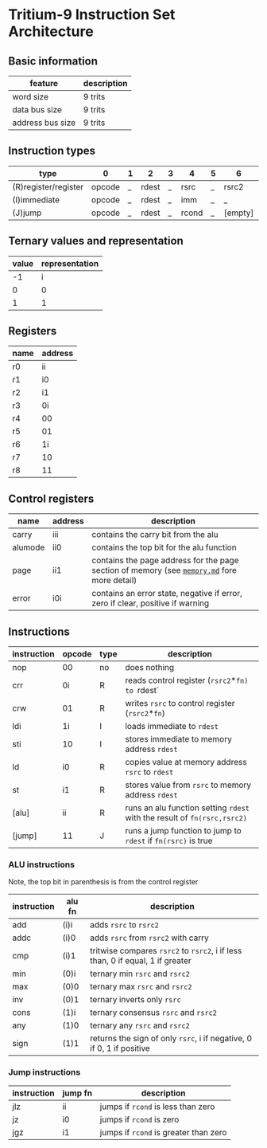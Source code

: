 
# Tritium-9 Instruction Set Architecture

## Basic information
| feature        | description |
|----------------|-------------|
|word size       |   9 trits   |
|data bus size   |   9 trits   |
|address bus size|   9 trits   |

## Instruction types

|        type        |   0   |   1   |   2   |   3   |   4   |   5   |   6   |   7   |   8   |
|--------------------|-------|-------|-------|-------|-------|-------|-------|-------|-------|
|(R)register/register|opcode |   _   | rdest |   _   | rsrc  |   _   | rsrc2 |   _   |  fn   |
|(I)immediate        |opcode |   _   | rdest |   _   | imm   |   _   |   _   |   _   |   _   |
|(J)jump             |opcode |   _   | rdest |   _   | rcond |   _   |[empty]|   _   |  fn   |

## Ternary values and representation

| value | representation |
|-------|----------------|
|  -1   |       i        |
|   0   |       0        |
|   1   |       1        |

## Registers 

| name | address |
|------|---------|
|  r0  |   ii    |
|  r1  |   i0    |
|  r2  |   i1    |
|  r3  |   0i    |
|  r4  |   00    |
|  r5  |   01    |
|  r6  |   1i    |
|  r7  |   10    |
|  r8  |   11    |

## Control registers

| name     | address | description |
|----------|---------|-------------|
|carry     |   iii   |contains the carry bit from the alu|
|alumode   |   ii0   |contains the top bit for the alu function|
|page      |   ii1   |contains the page address for the page section of memory (see [`memory.md`](memory.md) fore more detail)|
|error     |   i0i   |contains an error state, negative if error, zero if clear, positive if warning|

## Instructions

| instruction | opcode | type | description |
|-------------|--------|------|-------------|
| nop         |   00   |  no  |does nothing |
| crr         |   0i   |  R   |reads control register (`rsrc2`*`fn) to `rdest`|
| crw         |   01   |  R   |writes `rsrc` to control register (`rsrc2`*`fn`)|
| ldi         |   1i   |  I   |loads immediate to `rdest`|
| sti         |   10   |  I   |stores immediate to memory address `rdest`|
| ld          |   i0   |  R   |copies value at memory address `rsrc` to `rdest`|
| st          |   i1   |  R   |stores value from `rsrc` to memory address `rdest`|
| [alu]       |   ii   |  R   |runs an alu function setting `rdest` with the result of `fn(rsrc,rsrc2)`|
| [jump]      |   11   |  J   |runs a jump function to jump to `rdest` if `fn(rsrc)` is true|

### ALU instructions
Note, the top bit in parenthesis is from the control register

| instruction | alu fn | description |
|-------------|--------|-------------|
| add         |  (i)i   |adds `rsrc` to `rsrc2`|
| addc        |  (i)0   |adds `rsrc` from `rsrc2` with carry|
| cmp         |  (i)1   |tritwise compares `rsrc2` to `rsrc2`, i if less than, 0 if equal, 1 if greater|
| min         |  (0)i   |ternary min `rsrc` and `rsrc2`|
| max         |  (0)0   |ternary max `rsrc` and `rsrc2`|
| inv         |  (0)1   |ternary inverts only `rsrc`|
| cons        |  (1)i   |ternary consensus `rsrc` and `rsrc2`|
| any         |  (1)0   |ternary any `rsrc` and `rsrc2`|
| sign        |  (1)1   |returns the sign of only `rsrc`, i if negative, 0 if 0, 1 if positive|

### Jump instructions

| instruction | jump fn | description |
|-------------|---------|-------------|
| jlz         |    ii   |jumps if `rcond` is less than zero|
| jz          |    i0   |jumps if `rcond` is zero|
| jgz         |    i1   |jumps if `rcond` is greater than zero|
